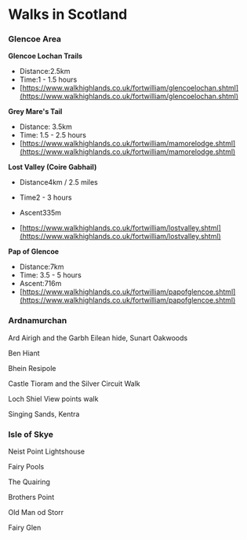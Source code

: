# Walks in Scotland

### Glencoe Area

**Glencoe Lochan Trails**

* Distance:2.5km
* Time:1 - 1.5 hours
* [https://www.walkhighlands.co.uk/fortwilliam/glencoelochan.shtml](https://www.walkhighlands.co.uk/fortwilliam/glencoelochan.shtml)

**Grey Mare's Tail**

* Distance: 3.5km
* Time: 1.5 - 2.5 hours
* [https://www.walkhighlands.co.uk/fortwilliam/mamorelodge.shtml](https://www.walkhighlands.co.uk/fortwilliam/mamorelodge.shtml)

**Lost Valley \(Coire Gabhail\)**

* Distance4km / 2.5 miles

* Time2 - 3 hours

* Ascent335m

* [https://www.walkhighlands.co.uk/fortwilliam/lostvalley.shtml](https://www.walkhighlands.co.uk/fortwilliam/lostvalley.shtml)

**Pap of Glencoe**

* Distance:7km
* Time: 3.5 - 5 hours
* Ascent:716m
* [https://www.walkhighlands.co.uk/fortwilliam/papofglencoe.shtml](https://www.walkhighlands.co.uk/fortwilliam/papofglencoe.shtml)

### Ardnamurchan

Ard Airigh and the Garbh Eilean hide, Sunart Oakwoods

Ben Hiant

Bhein Resipole

Castle Tioram and the Silver Circuit Walk

Loch Shiel View points walk

Singing Sands, Kentra

### Isle of Skye

Neist Point Lightshouse

Fairy Pools

The Quairing

Brothers Point

Old Man od Storr

Fairy Glen

### 



